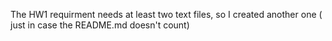 The HW1 requirment needs at least two text files, so I created another one 
( just in case the README.md doesn't count) 
